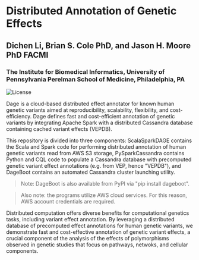 # Distributed Annotation of Genetic Effects
## Dichen Li, Brian S. Cole PhD, and Jason H. Moore PhD FACMI
### The Institute for Biomedical Informatics, University of Pennsylvania Perelman School of Medicine, Philadelphia, PA

![License](https://img.shields.io/badge/license-GPLv3-blue.svg)

Dage is a cloud-based distributed effect annotator for known human genetic variants aimed at reproducibility, scalability, flexibility, and cost-efficiency.  Dage defines fast and cost-efficient annotation of genetic variants by integrating Apache Spark with a distributed Cassandra database containing cached variant effects (VEPDB).

This repository is divided into three components: ScalaSparkDAGE contains the Scala and Spark code for performing distributed annotation of human genetic variants read from AWS S3 storage, PySparkCassandra contains Python and CQL code to populate a Cassandra database with precomputed genetic variant effect annotations (e.g. from VEP, hence "VEPDB"), and DageBoot contains an automated Cassandra cluster launching utility.

> Note: DageBoot is also available from PyPI via "pip install dageboot".

> Also note: the programs utilize AWS cloud services.  For this reason, AWS account credentials are required.

Distributed computation offers diverse benefits for computational genetics tasks, including variant effect annotation.  By leveraging a distributed database of precomputed effect annotations for human genetic variants, we demonstrate fast and cost-effective annotation of genetic variant effects, a crucial component of the analysis of the effects of polymorphisms observed in genetic studies that focus on pathways, netwoks, and cellular components.

